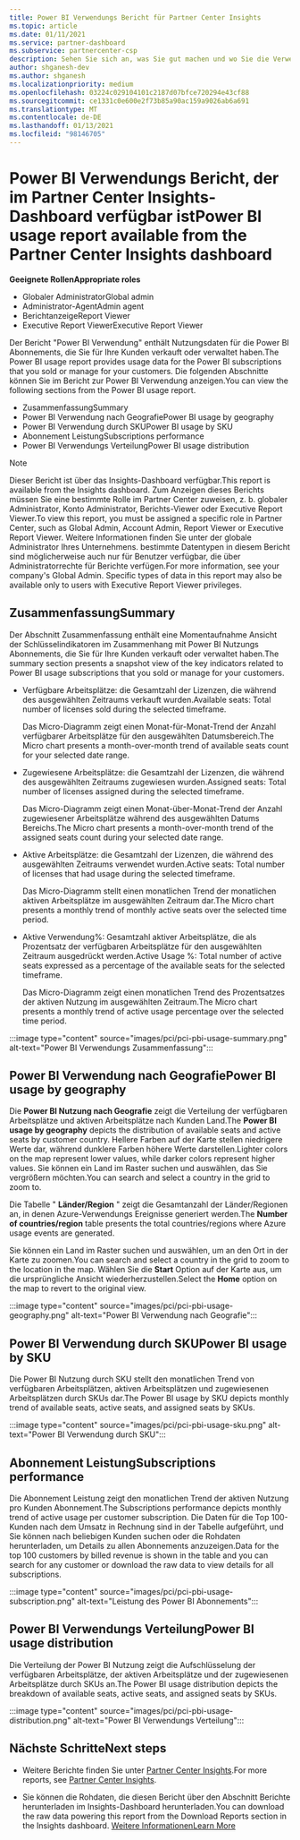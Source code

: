 ```yaml
---
title: Power BI Verwendungs Bericht für Partner Center Insights
ms.topic: article
ms.date: 01/11/2021
ms.service: partner-dashboard
ms.subservice: partnercenter-csp
description: Sehen Sie sich an, was Sie gut machen und wo Sie die Verwendung von Power BI Abonnements verbessern können, die Sie für Ihre Kunden verkaufen oder verwalten.
author: shganesh-dev
ms.author: shganesh
ms.localizationpriority: medium
ms.openlocfilehash: 03224c029104101c2187d07bfce720294e43cf88
ms.sourcegitcommit: ce1331c0e600e2f73b85a90ac159a9026ab6a691
ms.translationtype: MT
ms.contentlocale: de-DE
ms.lasthandoff: 01/13/2021
ms.locfileid: "98146705"
---
```

# <a name="power-bi-usage-report-available-from-the-partner-center-insights-dashboard"></a><span data-ttu-id="aeab4-103">Power BI Verwendungs Bericht, der im Partner Center Insights-Dashboard verfügbar ist</span><span class="sxs-lookup"><span data-stu-id="aeab4-103">Power BI usage report available from the Partner Center Insights dashboard</span></span>

<span data-ttu-id="aeab4-104">**Geeignete Rollen**</span><span class="sxs-lookup"><span data-stu-id="aeab4-104">**Appropriate roles**</span></span>
- <span data-ttu-id="aeab4-105">Globaler Administrator</span><span class="sxs-lookup"><span data-stu-id="aeab4-105">Global admin</span></span>
- <span data-ttu-id="aeab4-106">Administrator-Agent</span><span class="sxs-lookup"><span data-stu-id="aeab4-106">Admin agent</span></span>
- <span data-ttu-id="aeab4-107">Berichtanzeige</span><span class="sxs-lookup"><span data-stu-id="aeab4-107">Report Viewer</span></span>
- <span data-ttu-id="aeab4-108">Executive Report Viewer</span><span class="sxs-lookup"><span data-stu-id="aeab4-108">Executive Report Viewer</span></span>

<span data-ttu-id="aeab4-109">Der Bericht "Power BI Verwendung" enthält Nutzungsdaten für die Power BI Abonnements, die Sie für Ihre Kunden verkauft oder verwaltet haben.</span><span class="sxs-lookup"><span data-stu-id="aeab4-109">The Power BI usage report provides usage data for the Power BI subscriptions that you sold or manage for your customers.</span></span> <span data-ttu-id="aeab4-110">Die folgenden Abschnitte können Sie im Bericht zur Power BI Verwendung anzeigen.</span><span class="sxs-lookup"><span data-stu-id="aeab4-110">You can view the following sections from the Power BI usage report.</span></span>

- <span data-ttu-id="aeab4-111">Zusammenfassung</span><span class="sxs-lookup"><span data-stu-id="aeab4-111">Summary</span></span>
- <span data-ttu-id="aeab4-112">Power BI Verwendung nach Geografie</span><span class="sxs-lookup"><span data-stu-id="aeab4-112">Power BI usage by geography</span></span>
- <span data-ttu-id="aeab4-113">Power BI Verwendung durch SKU</span><span class="sxs-lookup"><span data-stu-id="aeab4-113">Power BI usage by SKU</span></span>
- <span data-ttu-id="aeab4-114">Abonnement Leistung</span><span class="sxs-lookup"><span data-stu-id="aeab4-114">Subscriptions performance</span></span>
- <span data-ttu-id="aeab4-115">Power BI Verwendungs Verteilung</span><span class="sxs-lookup"><span data-stu-id="aeab4-115">Power BI usage distribution</span></span>

 > [!NOTE]
 > <span data-ttu-id="aeab4-116">Dieser Bericht ist über das Insights-Dashboard verfügbar.</span><span class="sxs-lookup"><span data-stu-id="aeab4-116">This report is available from the Insights dashboard.</span></span> <span data-ttu-id="aeab4-117">Zum Anzeigen dieses Berichts müssen Sie eine bestimmte Rolle im Partner Center zuweisen, z. b. globaler Administrator, Konto Administrator, Berichts-Viewer oder Executive Report Viewer.</span><span class="sxs-lookup"><span data-stu-id="aeab4-117">To view this report, you must be assigned a specific role in Partner Center, such as Global Admin, Account Admin, Report Viewer or Executive Report Viewer.</span></span> <span data-ttu-id="aeab4-118">Weitere Informationen finden Sie unter der globale Administrator Ihres Unternehmens. bestimmte Datentypen in diesem Bericht sind möglicherweise auch nur für Benutzer verfügbar, die über Administratorrechte für Berichte verfügen.</span><span class="sxs-lookup"><span data-stu-id="aeab4-118">For more information, see your company's Global Admin. Specific types of data in this report may also be available only to users with Executive Report Viewer privileges.</span></span>

## <a name="summary"></a><span data-ttu-id="aeab4-119">Zusammenfassung</span><span class="sxs-lookup"><span data-stu-id="aeab4-119">Summary</span></span>

<span data-ttu-id="aeab4-120">Der Abschnitt Zusammenfassung enthält eine Momentaufnahme Ansicht der Schlüsselindikatoren im Zusammenhang mit Power BI Nutzungs Abonnements, die Sie für Ihre Kunden verkauft oder verwaltet haben.</span><span class="sxs-lookup"><span data-stu-id="aeab4-120">The summary section presents a snapshot view of the key indicators related to Power BI usage subscriptions that you sold or manage for your customers.</span></span> 

- <span data-ttu-id="aeab4-121">Verfügbare Arbeitsplätze: die Gesamtzahl der Lizenzen, die während des ausgewählten Zeitraums verkauft wurden.</span><span class="sxs-lookup"><span data-stu-id="aeab4-121">Available seats: Total number of licenses sold during the selected timeframe.</span></span>

   <span data-ttu-id="aeab4-122">Das Micro-Diagramm zeigt einen Monat-für-Monat-Trend der Anzahl verfügbarer Arbeitsplätze für den ausgewählten Datumsbereich.</span><span class="sxs-lookup"><span data-stu-id="aeab4-122">The Micro chart presents a month-over-month trend of available seats count for your selected date range.</span></span>

- <span data-ttu-id="aeab4-123">Zugewiesene Arbeitsplätze: die Gesamtzahl der Lizenzen, die während des ausgewählten Zeitraums zugewiesen wurden.</span><span class="sxs-lookup"><span data-stu-id="aeab4-123">Assigned seats: Total number of licenses assigned during the selected timeframe.</span></span>

   <span data-ttu-id="aeab4-124">Das Micro-Diagramm zeigt einen Monat-über-Monat-Trend der Anzahl zugewiesener Arbeitsplätze während des ausgewählten Datums Bereichs.</span><span class="sxs-lookup"><span data-stu-id="aeab4-124">The Micro chart presents a month-over-month trend of the assigned seats count during your selected date range.</span></span>

- <span data-ttu-id="aeab4-125">Aktive Arbeitsplätze: die Gesamtzahl der Lizenzen, die während des ausgewählten Zeitraums verwendet wurden.</span><span class="sxs-lookup"><span data-stu-id="aeab4-125">Active seats: Total number of licenses that had usage during the selected timeframe.</span></span> 

   <span data-ttu-id="aeab4-126">Das Micro-Diagramm stellt einen monatlichen Trend der monatlichen aktiven Arbeitsplätze im ausgewählten Zeitraum dar.</span><span class="sxs-lookup"><span data-stu-id="aeab4-126">The Micro chart presents a monthly trend of monthly active seats over the selected time period.</span></span>

- <span data-ttu-id="aeab4-127">Aktive Verwendung%: Gesamtzahl aktiver Arbeitsplätze, die als Prozentsatz der verfügbaren Arbeitsplätze für den ausgewählten Zeitraum ausgedrückt werden.</span><span class="sxs-lookup"><span data-stu-id="aeab4-127">Active Usage %: Total number of active seats expressed as a percentage of the available seats for the selected timeframe.</span></span> 

   <span data-ttu-id="aeab4-128">Das Micro-Diagramm zeigt einen monatlichen Trend des Prozentsatzes der aktiven Nutzung im ausgewählten Zeitraum.</span><span class="sxs-lookup"><span data-stu-id="aeab4-128">The Micro chart presents a monthly trend of active usage percentage over the selected time period.</span></span>

:::image type="content" source="images/pci/pci-pbi-usage-summary.png" alt-text="Power BI Verwendungs Zusammenfassung":::

## <a name="power-bi-usage-by-geography"></a><span data-ttu-id="aeab4-130">Power BI Verwendung nach Geografie</span><span class="sxs-lookup"><span data-stu-id="aeab4-130">Power BI usage by geography</span></span>

<span data-ttu-id="aeab4-131">Die **Power BI Nutzung nach Geografie** zeigt die Verteilung der verfügbaren Arbeitsplätze und aktiven Arbeitsplätze nach Kunden Land.</span><span class="sxs-lookup"><span data-stu-id="aeab4-131">The **Power BI usage by geography** depicts the distribution of available seats and active seats by customer country.</span></span> <span data-ttu-id="aeab4-132">Hellere Farben auf der Karte stellen niedrigere Werte dar, während dunklere Farben höhere Werte darstellen.</span><span class="sxs-lookup"><span data-stu-id="aeab4-132">Lighter colors on the map represent lower values, while darker colors represent higher values.</span></span> <span data-ttu-id="aeab4-133">Sie können ein Land im Raster suchen und auswählen, das Sie vergrößern möchten.</span><span class="sxs-lookup"><span data-stu-id="aeab4-133">You can search and select a country in the grid to zoom to.</span></span>

<span data-ttu-id="aeab4-134">Die Tabelle " **Länder/Region** " zeigt die Gesamtanzahl der Länder/Regionen an, in denen Azure-Verwendungs Ereignisse generiert werden.</span><span class="sxs-lookup"><span data-stu-id="aeab4-134">The **Number of countries/region** table presents the total countries/regions where Azure usage events are generated.</span></span>

<span data-ttu-id="aeab4-135">Sie können ein Land im Raster suchen und auswählen, um an den Ort in der Karte zu zoomen.</span><span class="sxs-lookup"><span data-stu-id="aeab4-135">You can search and select a country in the grid to zoom to the location in the map.</span></span> <span data-ttu-id="aeab4-136">Wählen Sie die **Start** Option auf der Karte aus, um die ursprüngliche Ansicht wiederherzustellen.</span><span class="sxs-lookup"><span data-stu-id="aeab4-136">Select the **Home** option on the map to revert to the original view.</span></span>

:::image type="content" source="images/pci/pci-pbi-usage-geography.png" alt-text="Power BI Verwendung nach Geografie":::

## <a name="power-bi-usage-by-sku"></a><span data-ttu-id="aeab4-138">Power BI Verwendung durch SKU</span><span class="sxs-lookup"><span data-stu-id="aeab4-138">Power BI usage by SKU</span></span>

<span data-ttu-id="aeab4-139">Die Power BI Nutzung durch SKU stellt den monatlichen Trend von verfügbaren Arbeitsplätzen, aktiven Arbeitsplätzen und zugewiesenen Arbeitsplätzen durch SKUs dar.</span><span class="sxs-lookup"><span data-stu-id="aeab4-139">The Power BI usage by SKU depicts monthly trend of available seats, active seats, and assigned seats by SKUs.</span></span>

:::image type="content" source="images/pci/pci-pbi-usage-sku.png" alt-text="Power BI Verwendung durch SKU":::

## <a name="subscriptions-performance"></a><span data-ttu-id="aeab4-141">Abonnement Leistung</span><span class="sxs-lookup"><span data-stu-id="aeab4-141">Subscriptions performance</span></span>

<span data-ttu-id="aeab4-142">Die Abonnement Leistung zeigt den monatlichen Trend der aktiven Nutzung pro Kunden Abonnement.</span><span class="sxs-lookup"><span data-stu-id="aeab4-142">The Subscriptions performance depicts monthly trend of active usage per customer subscription.</span></span> <span data-ttu-id="aeab4-143">Die Daten für die Top 100-Kunden nach dem Umsatz in Rechnung sind in der Tabelle aufgeführt, und Sie können nach beliebigen Kunden suchen oder die Rohdaten herunterladen, um Details zu allen Abonnements anzuzeigen.</span><span class="sxs-lookup"><span data-stu-id="aeab4-143">Data for the top 100 customers by billed revenue is shown in the table and you can search for any customer or download the raw data to view details for all subscriptions.</span></span>

:::image type="content" source="images/pci/pci-pbi-usage-subscription.png" alt-text="Leistung des Power BI Abonnements":::

## <a name="power-bi-usage-distribution"></a><span data-ttu-id="aeab4-145">Power BI Verwendungs Verteilung</span><span class="sxs-lookup"><span data-stu-id="aeab4-145">Power BI usage distribution</span></span>

<span data-ttu-id="aeab4-146">Die Verteilung der Power BI Nutzung zeigt die Aufschlüsselung der verfügbaren Arbeitsplätze, der aktiven Arbeitsplätze und der zugewiesenen Arbeitsplätze durch SKUs an.</span><span class="sxs-lookup"><span data-stu-id="aeab4-146">The Power BI usage distribution depicts the breakdown of available seats, active seats, and assigned seats by SKUs.</span></span>

:::image type="content" source="images/pci/pci-pbi-usage-distribution.png" alt-text="Power BI Verwendungs Verteilung":::

## <a name="next-steps"></a><span data-ttu-id="aeab4-148">Nächste Schritte</span><span class="sxs-lookup"><span data-stu-id="aeab4-148">Next steps</span></span>

- <span data-ttu-id="aeab4-149">Weitere Berichte finden Sie unter [Partner Center Insights](partner-center-insights.md).</span><span class="sxs-lookup"><span data-stu-id="aeab4-149">For more reports, see [Partner Center Insights](partner-center-insights.md).</span></span>

- <span data-ttu-id="aeab4-150">Sie können die Rohdaten, die diesen Bericht über den Abschnitt Berichte herunterladen im Insights-Dashboard herunterladen.</span><span class="sxs-lookup"><span data-stu-id="aeab4-150">You can download the raw data powering this report from the Download Reports section in the Insights dashboard.</span></span> [<span data-ttu-id="aeab4-151">Weitere Informationen</span><span class="sxs-lookup"><span data-stu-id="aeab4-151">Learn More</span></span>](pci-download-reports.md) 
